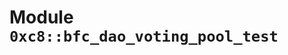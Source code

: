 
<a name="0xc8_bfc_dao_voting_pool_test"></a>

# Module `0xc8::bfc_dao_voting_pool_test`





<pre><code></code></pre>
